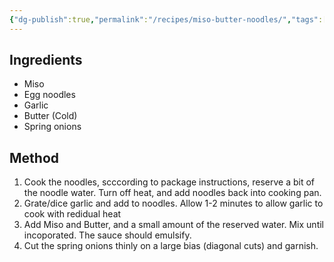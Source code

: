 ```yaml
---
{"dg-publish":true,"permalink":"/recipes/miso-butter-noodles/","tags":["japanese","mains","recipes"]}
---
```


## Ingredients

- Miso 
- Egg noodles
- Garlic
- Butter (Cold)
- Spring onions

## Method

1. Cook the noodles, scccording to package instructions, reserve a bit of the noodle water. Turn off heat, and add noodles back into cooking pan.
2. Grate/dice garlic and add to noodles. Allow 1-2 minutes to allow garlic to cook with redidual heat
3. Add Miso and Butter, and a small amount of the reserved water. Mix until incoporated. The sauce should emulsify.
4. Cut the spring onions thinly on a large bias (diagonal cuts) and garnish.
